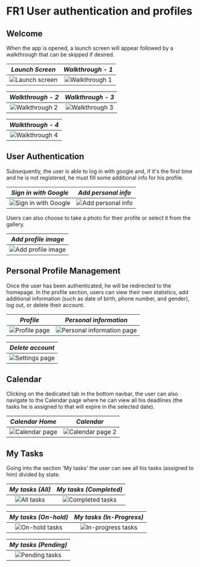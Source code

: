 # FR1 User authentication and profiles

## Welcome
When the app is opened, a launch screen will appear followed by a walkthrough that can be skipped if desired.

|                                                   *Launch Screen*                                                    |                                                  *Walkthrough - 1*                                                  |
|:--------------------------------------------------------------------------------------------------------------------:|:-------------------------------------------------------------------------------------------------------------------:|
| ![Launch screen](<Images/01. User Authentication And Profiles/01. Welcome And Authentication/01. Launch screen.jpg>) | ![Walkthrough 1](<Images/01. User Authentication And Profiles/01. Welcome And Authentication/02. Walktrough-1.jpg>) |

|                                                  *Walkthrough - 2*                                                  |                                                  *Walkthrough - 3*                                                  |
|:-------------------------------------------------------------------------------------------------------------------:|:-------------------------------------------------------------------------------------------------------------------:|
| ![Walkthrough 2](<Images/01. User Authentication And Profiles/01. Welcome And Authentication/03. Walktrough-2.jpg>) | ![Walkthrough 3](<Images/01. User Authentication And Profiles/01. Welcome And Authentication/04. Walktrough-3.jpg>) |

|                                                  *Walkthrough - 4*                                                  |
|:-------------------------------------------------------------------------------------------------------------------:|
| ![Walkthrough 4](<Images/01. User Authentication And Profiles/01. Welcome And Authentication/05. Walktrough-4.jpg>) |



## User Authentication

Subsequently, the user is able to log in with google and, if it's the first time and he is not registered, he must fill some additional info for his profile.

|                                                      *Sign in with Google*                                                       |                                                 *Add personal info*                                                 |
|:--------------------------------------------------------------------------------------------------------------------------------:|:-------------------------------------------------------------------------------------------------------------------:|
| ![Sign in with Google](<Images/01. User Authentication And Profiles/01. Welcome And Authentication/06. Sign In with Google.jpg>) | ![Add personal info](<Images/01. User Authentication And Profiles/01. Welcome And Authentication/07. Add info.jpg>) |

Users can also choose to take a photo for their profile or select it from the gallery.

|                                                     *Add profile image*                                                      |
|:----------------------------------------------------------------------------------------------------------------------------:|
| ![Add profile image](<Images/01. User Authentication And Profiles/01. Welcome And Authentication/08. Add profile image.jpg>) |




## Personal Profile Management

Once the user has been authenticated, he will be redirected to the homepage. In the profile section, users can view their own statistics, add additional information (such as date of birth, phone number, and gender), log out, or delete their account.

|                                         *Profile*                                          |                                                *Personal information*                                                |
|:------------------------------------------------------------------------------------------:|:--------------------------------------------------------------------------------------------------------------------:|
| ![Profile page](<Images/01. User Authentication And Profiles/02. Profile/01. Profile.jpg>) | ![Personal information page](<Images/01. User Authentication And Profiles/02. Profile/02. Personal Information.jpg>) |

|                                              *Delete account*                                              |
|:----------------------------------------------------------------------------------------------------------:|
| ![Settings page](<Images/01. User Authentication And Profiles/02. Profile/03. Delete Account - Popup.jpg>) | 


## Calendar
Clicking on the dedicated tab in the bottom navbar, the user can also navigate to the Calendar page where he can view all his deadlines (the tasks he is assigned to that will expire in the selected date).

|                                        *Calendar Home*                                        |                                           *Calendar*                                            |
|:---------------------------------------------------------------------------------------------:|:-----------------------------------------------------------------------------------------------:|
| ![Calendar page](<Images/01. User Authentication And Profiles/03. Calendar/01. Calendar.jpg>) | ![Calendar page 2](<Images/01. User Authentication And Profiles/03. Calendar/02. Calendar.jpg>) |


## My Tasks
Going into the section 'My tasks' the user can see all his tasks (assigned to him) divided by state.

|                                      *My tasks (All)*                                      |                                         *My tasks (Completed)*                                         |
|:------------------------------------------------------------------------------------------:|:------------------------------------------------------------------------------------------------------:|
| ![All tasks](<Images/01. User Authentication And Profiles/04. My tasks/01. All tasks.jpg>) | ![Completed tasks](<Images/01. User Authentication And Profiles/04. My tasks/02. Completed tasks.jpg>) |

|                                        *My tasks (On-hold)*                                        |                                          *My tasks (In-Progress)*                                          |
|:--------------------------------------------------------------------------------------------------:|:----------------------------------------------------------------------------------------------------------:|
| ![On-hold tasks](<Images/01. User Authentication And Profiles/04. My tasks/03. On hold tasks.jpg>) | ![In-progress tasks](<Images/01. User Authentication And Profiles/04. My tasks/04. In progress tasks.jpg>) |


|                                        *My tasks (Pending)*                                        |
|:--------------------------------------------------------------------------------------------------:| 
| ![Pending tasks](<Images/01. User Authentication And Profiles/04. My tasks/05. Pending tasks.jpg>) |